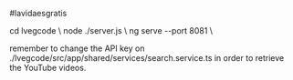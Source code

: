 #lavidaesgratis

cd lvegcode \\
node ./server.js \\
ng serve --port 8081 \\

remember to change the API key on ./lvegcode/src/app/shared/services/search.service.ts in order to retrieve the YouTube videos.
